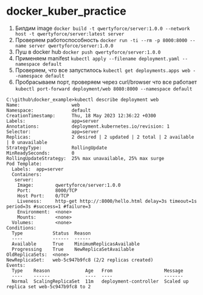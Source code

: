 # docker_kuber_practice

1. Билдим image ```docker build -t qwertyforce/server:1.0.0 --network host -t qwertyforce/server:latest server```  
2. Проверяем работоспособность ```docker run -ti --rm -p 8000:8000 --name server qwertyforce/server:1.0.0``` 
3. Пуш в docker hub ```docker push qwertyforce/server:1.0.0```
4. Применяем manifest ```kubectl apply --filename deployment.yaml --namespace default  ```
5. Проверяем, что все запустилось ```kubectl get deployments.apps web --namespace default```
6. Пробрасываем порт, проверяем через curl/browser что все работает ```kubectl port-forward deployment/web 8080:8000 --namespace default```

```
C:\github\docker_example>kubectl describe deployment web
Name:                   web
Namespace:              default
CreationTimestamp:      Thu, 18 May 2023 12:36:22 +0300
Labels:                 app=server
Annotations:            deployment.kubernetes.io/revision: 1
Selector:               app=server
Replicas:               2 desired | 2 updated | 2 total | 2 available | 0 unavailable
StrategyType:           RollingUpdate
MinReadySeconds:        0
RollingUpdateStrategy:  25% max unavailable, 25% max surge
Pod Template:
  Labels:  app=server
  Containers:
   server:
    Image:        qwertyforce/server:1.0.0
    Port:         8000/TCP
    Host Port:    0/TCP
    Liveness:     http-get http://:8000/hello.html delay=3s timeout=1s period=3s #success=1 #failure=3
    Environment:  <none>
    Mounts:       <none>
  Volumes:        <none>
Conditions:
  Type           Status  Reason
  ----           ------  ------
  Available      True    MinimumReplicasAvailable
  Progressing    True    NewReplicaSetAvailable
OldReplicaSets:  <none>
NewReplicaSet:   web-5c947b9fc8 (2/2 replicas created)
Events:
  Type    Reason             Age   From                   Message
  ----    ------             ----  ----                   -------
  Normal  ScalingReplicaSet  11m   deployment-controller  Scaled up replica set web-5c947b9fc8 to 2
```
